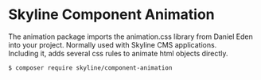 # Skyline Component Animation
The animation package imports the animation.css library from Daniel Eden into your project. Normally used with Skyline CMS applications.  
Including it, adds several css rules to animate html objects directly.

```bin
$ composer require skyline/component-animation
```